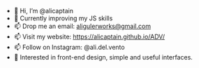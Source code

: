 - 👋 Hi, I’m @alicaptain
- 🌱 Currently improving my JS skills
- 📫 Drop me an email: aligulerworks@gmail.com
- 📫 Visit my website: https://alicaptain.github.io/ADV/
- 📫 Follow on Instagram: @ali.del.vento
- 👀 Interested in front-end design, simple and useful interfaces.



<!---
alicaptain/alicaptain is a ✨ special ✨ repository because its `README.md` (this file) appears on your GitHub profile.
You can click the Preview link to take a look at your changes.
--->


